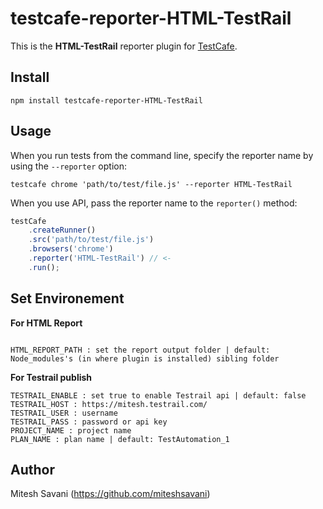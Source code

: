# testcafe-reporter-HTML-TestRail

This is the **HTML-TestRail** reporter plugin for [TestCafe](http://devexpress.github.io/testcafe).


## Install

```
npm install testcafe-reporter-HTML-TestRail
```

## Usage

When you run tests from the command line, specify the reporter name by using the `--reporter` option:

```
testcafe chrome 'path/to/test/file.js' --reporter HTML-TestRail
```


When you use API, pass the reporter name to the `reporter()` method:

```js
testCafe
    .createRunner()
    .src('path/to/test/file.js')
    .browsers('chrome')
    .reporter('HTML-TestRail') // <-
    .run();
```

## Set Environement

**For HTML Report**
``` 

HTML_REPORT_PATH : set the report output folder | default: Node_modules's (in where plugin is installed) sibling folder
```

**For Testrail publish**
```
TESTRAIL_ENABLE : set true to enable Testrail api | default: false
TESTRAIL_HOST : https://mitesh.testrail.com/ 
TESTRAIL_USER : username
TESTRAIL_PASS : password or api key
PROJECT_NAME : project name
PLAN_NAME : plan name | default: TestAutomation_1
```


## Author
Mitesh Savani (https://github.com/miteshsavani)


 
